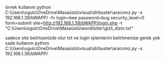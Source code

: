 örnek kullanım 
python C:\Users\ogulc\OneDrive\Masaüstü\visual\dirbuster\aracımız.py -s 192.168.1.39/bWAPP/ -fv login=bee password=bug security_level=0 form=submit site=http://192.168.1.39/bWAPP/login.php -t "C:\Users\ogulc\OneDrive\Masaüstü\wordlistler\gizli_dizin.txt"

sadece site belirtsenizde olur txt ve login işlemlerini belirtmenize gerek yok
sade kullanım 
python C:\Users\ogulc\OneDrive\Masaüstü\visual\dirbuster\aracımız.py -s 192.168.1.39/bWAPP/
